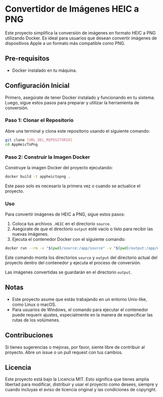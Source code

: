 # Convertidor de Imágenes HEIC a PNG

Este proyecto simplifica la conversión de imágenes en formato HEIC a PNG utilizando Docker. Es ideal para usuarios que desean convertir imágenes de dispositivos Apple a un formato más compatible como PNG.

## Pre-requisitos

- Docker instalado en tu máquina.

## Configuración Inicial

Primero, asegúrate de tener Docker instalado y funcionando en tu sistema. Luego, sigue estos pasos para preparar y utilizar la herramienta de conversión.

### Paso 1: Clonar el Repositorio

Abre una terminal y clona este repositorio usando el siguiente comando:

```bash
git clone [URL_DEL_REPOSITORIO]
cd AppHeicToPng
```

### Paso 2: Construir la Imagen Docker

Construye la imagen Docker del proyecto ejecutando:

```bash
docker build -t appheictopng .
```

Este paso solo es necesario la primera vez o cuando se actualice el proyecto.

### Uso

Para convertir imágenes de HEIC a PNG, sigue estos pasos:

1. Coloca tus archivos `.HEIC` en el directorio `source`.
2. Asegúrate de que el directorio `output` esté vacío o listo para recibir las nuevas imágenes.
3. Ejecuta el contenedor Docker con el siguiente comando:

```bash
docker run --rm -v "$(pwd)/source:/app/source" -v "$(pwd)/output:/app/output" appheictopng
```

Este comando monta los directorios `source` y `output` del directorio actual del proyecto dentro del contenedor y ejecuta el proceso de conversión.

Las imágenes convertidas se guardarán en el directorio `output`.

## Notas

- Este proyecto asume que estás trabajando en un entorno Unix-like, como Linux o macOS.
- Para usuarios de Windows, el comando para ejecutar el contenedor puede requerir ajustes, especialmente en la manera de especificar las rutas de los volúmenes.

## Contribuciones

Si tienes sugerencias o mejoras, por favor, siente libre de contribuir al proyecto. Abre un issue o un pull request con tus cambios.

## Licencia

Este proyecto está bajo la Licencia MIT. Esto significa que tienes amplia libertad para modificar, distribuir y usar el proyecto como desees, siempre y cuando incluyas el aviso de licencia original y las condiciones de copyright.
